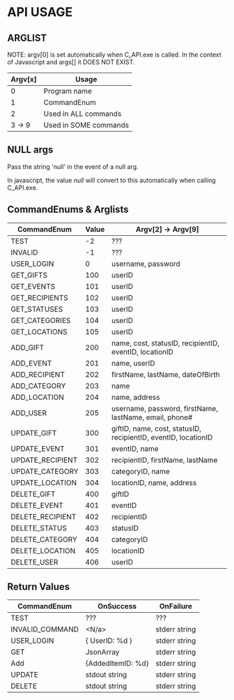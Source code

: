 # API USAGE

## ARGLIST

NOTE: argv[0] is set automatically when C_API.exe is called.
In the context of Javascript and args[] it DOES NOT EXIST.

| Argv[x]	| Usage					|
|---------	|-----------------------|
| 0			| Program name			|
| 1			| CommandEnum			|
| 2			| Used in ALL commands	|
| 3 -> 9	| Used in SOME commands	|

## NULL args
Pass the string 'null' in the event of a null arg.

In javascript, the value *null* will convert to this automatically when calling C_API.exe.

## CommandEnums & Arglists

| CommandEnum       | Value | Argv[2] -> Argv[9]                            |
|-------------------|-------|-----------------------------------------------|
| TEST              | -2    | ???                                           |
| INVALID           | -1    | ???                                           |
| USER_LOGIN        | 0     | username, password                            |
| GET_GIFTS         | 100   | userID                                        |
| GET_EVENTS        | 101   | userID                                        |
| GET_RECIPIENTS    | 102   | userID                                        |
| GET_STATUSES      | 103   | userID                                        |
| GET_CATEGORIES    | 104   | userID                                        |
| GET_LOCATIONS     | 105   | userID                                        |
| ADD_GIFT          | 200   | name, cost, statusID, recipientID, eventID, locationID |
| ADD_EVENT         | 201   | name, userID                                  |
| ADD_RECIPIENT     | 202   | firstName, lastName, dateOfBirth              |
| ADD_CATEGORY      | 203   | name                                          |
| ADD_LOCATION      | 204   | name, address                                 |
| ADD_USER          | 205   | username, password, firstName, lastName, email, phone# |
| UPDATE_GIFT       | 300   | giftID, name, cost, statusID, recipientID, eventID, locationID |
| UPDATE_EVENT      | 301   | eventID, name                                 |
| UPDATE_RECIPIENT  | 302   | recipientID, firstName, lastName              |
| UPDATE_CATEGORY   | 303   | categoryID, name                              |
| UPDATE_LOCATION   | 304   | locationID, name, address                     |
| DELETE_GIFT       | 400   | giftID                                        |
| DELETE_EVENT      | 401   | eventID                                       |
| DELETE_RECIPIENT  | 402   | recipientID                                   |
| DELETE_STATUS     | 403   | statusID                                      |
| DELETE_CATEGORY   | 404   | categoryID                                    |
| DELETE_LOCATION   | 405   | locationID                                    |
| DELETE_USER       | 406   | userID                                        |


## Return Values

| CommandEnum		| OnSuccess			| OnFailure		|
|---------------	|---------------	|---------------|
| TEST				| ???				| ???			|
| INVALID_COMMAND	| <N/a>				| stderr string |
| USER_LOGIN		| { UserID: %d }	| stderr string |
| GET				| JsonArray			| stderr string |
| Add				| {AddedItemID: %d}	| stderr string |
| UPDATE		    | stdout string		| stderr string |
| DELETE			| stdout string		| stderr string |